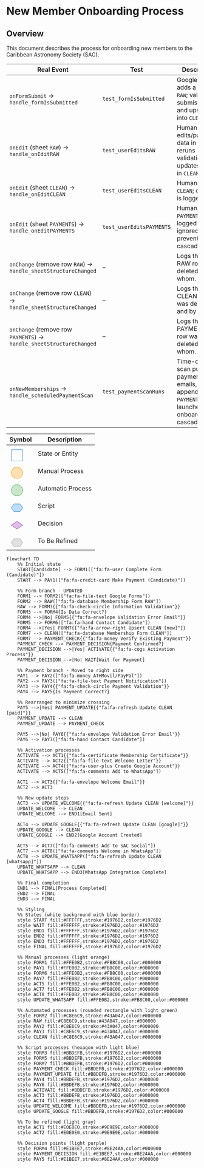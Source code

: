 # New Member Onboarding Process

## Overview

This document describes the process for onboarding new members to the Caribbean Astronomy Society (SAC).

| Real Event                                                          | Test                     | Description                                                                                        |
| ------------------------------------------------------------------- | ------------------------ | -------------------------------------------------------------------------------------------------- |
| `onFormSubmit` → `handle_formIsSubmitted`                           | `test_formIsSubmitted`   | Google Form adds a row to `RAW`; validates submission and upserts into `CLEAN`.                    |
| `onEdit` (sheet `RAW`) → `handle_onEditRAW`                         | `test_userEditsRAW`      | Human edits/pastes data in `RAW`; reruns validation and updates/inserts in `CLEAN`.                |
| `onEdit` (sheet `CLEAN`) → `handle_onEditCLEAN`                     | `test_userEditsCLEAN`    | Human edits `CLEAN`; change is logged only.                                                        |
| `onEdit` (sheet `PAYMENTS`) → `handle_onEditPAYMENTS`               | `test_userEditsPAYMENTS` | Human edits `PAYMENTS`; logged and ignored to prevent manual cascades.                             |
| `onChange` (remove row `RAW`) → `handle_sheetStructureChanged`      | –                        | Logs that a RAW row was deleted and by whom.                                                       |
| `onChange` (remove row `CLEAN`) → `handle_sheetStructureChanged`    | –                        | Logs that a CLEAN row was deleted and by whom.                                                     |
| `onChange` (remove row `PAYMENTS`) → `handle_sheetStructureChanged` | –                        | Logs that a PAYMENTS row was deleted and by whom.                                                  |
| `onNewMemberships` → `handle_scheduledPaymentScan`                  | `test_paymentScanRuns`   | Time-driven scan pulls payment emails, appends to `PAYMENTS`, and launches the onboarding cascade. |

| Symbol                                                                                                                   | Description       |
| ------------------------------------------------------------------------------------------------------------------------ | ----------------- |
| <svg width="40" height="40"><rect x="5" y="10" width="30" height="30" rx="0" fill="#FFFFFF" stroke="#1976D2"/></svg>     | State or Entity   |
| <svg width="40" height="40"><rect x="5" y="10" width="30" height="30" rx="15" fill="#FFE0B2" stroke="#FB8C00"/></svg>    | Manual Process    |
| <svg width="40" height="40"><rect x="5" y="10" width="30" height="30" rx="15" fill="#C8E6C9" stroke="#43A047"/></svg>    | Automatic Process |
| <svg width="40" height="40"><polygon points="5,25 12,15 28,15 35,25 28,35 12,35" fill="#BBDEFB" stroke="#1976D2"/></svg> | Script            |
| <svg width="40" height="40"><polygon points="20,15 35,25 20,35 5,25" fill="#E1BEE7" stroke="#8E24AA"/></svg>             | Decision          |
| <svg width="40" height="40"><polygon points="5,25 12,15 28,15 35,25 28,35 12,35" fill="#E0E0E0" stroke="#9E9E9E"/></svg> | To Be Refined     |

```mermaid
flowchart TD
    %% Initial state
    START[Candidate] --> FORM1(["fa:fa-user Complete Form (Candidate)"])
    START --> PAY1(["fa:fa-credit-card Make Payment (Candidate)"])

    %% Form branch - UPDATED
    FORM1 --> FORM2(["fa:fa-file-text Google Forms"])
    FORM2 --> RAW(["fa:fa-database Membership Form RAW"])
    RAW --> FORM3{{"fa:fa-check-circle Information Validation"}}
    FORM3 --> FORM4{Is Data Correct?}
    FORM4 -->|No| FORM5{{"fa:fa-envelope Validation Error Email"}}
    FORM5 --> FORM6(["fa:fa-hand Contact Candidate"])
    FORM4 -->|Yes| FORM7{{"fa:fa-arrow-right Upsert CLEAN [new]"}}
    FORM7 --> CLEAN(["fa:fa-database Membership Form CLEAN"])
    FORM7 --> PAYMENT_CHECK{{"fa:fa-money Verify Existing Payment"}}
    PAYMENT_CHECK --> PAYMENT_DECISION{Payment Confirmed?}
    PAYMENT_DECISION -->|Yes| ACTIVATE{{"fa:fa-cogs Activation Process"}}
    PAYMENT_DECISION -->|No| WAIT[Wait for Payment]

    %% Payment branch - Moved to right side
    PAY1 --> PAY2(["fa:fa-money ATHMovil/PayPal"])
    PAY2 --> PAY3(["fa:fa-file-text Payment Notification"])
    PAY3 --> PAY4{{"fa:fa-check-circle Payment Validation"}}
    PAY4 --> PAY5{Is Payment Correct?}

    %% Rearranged to minimize crossing
    PAY5 -->|Yes| PAYMENT_UPDATE{{"fa:fa-refresh Update CLEAN [paid]"}}
    PAYMENT_UPDATE --> CLEAN
    PAYMENT_UPDATE --> PAYMENT_CHECK

    PAY5 -->|No| PAY6{{"fa:fa-envelope Validation Error Email"}}
    PAY6 --> PAY7(["fa:fa-hand Contact Candidate"])

    %% Activation processes
    ACTIVATE --> ACT1{{"fa:fa-certificate Membership Certificate"}}
    ACTIVATE --> ACT2{{"fa:fa-file-text Welcome Letter"}}
    ACTIVATE --> ACT4{{"fa:fa-user-plus Create Google Account"}}
    ACTIVATE --> ACT5(["fa:fa-comments Add to WhatsApp"])

    ACT1 --> ACT3{{"fa:fa-envelope Welcome Email"}}
    ACT2 --> ACT3

    %% New update steps
    ACT3 --> UPDATE_WELCOME{{"fa:fa-refresh Update CLEAN [welcome]"}}
    UPDATE_WELCOME --> CLEAN
    UPDATE_WELCOME --> END1[Email Sent]

    ACT4 --> UPDATE_GOOGLE{{"fa:fa-refresh Update CLEAN [google]"}}
    UPDATE_GOOGLE --> CLEAN
    UPDATE_GOOGLE --> END2[Google Account Created]

    ACT5 --> ACT7(["fa:fa-comments Add to SAC Social"])
    ACT7 --> ACT8(["fa:fa-comments Welcome in WhatsApp"])
    ACT8 --> UPDATE_WHATSAPP(["fa:fa-refresh Update CLEAN [whatsapp]"])
    UPDATE_WHATSAPP --> CLEAN
    UPDATE_WHATSAPP --> END3[WhatsApp Integration Complete]

    %% Final completion
    END1 --> FINAL[Process Completed]
    END2 --> FINAL
    END3 --> FINAL

    %% Styling
    %% States (white background with blue border)
    style START fill:#FFFFFF,stroke:#1976D2,color:#1976D2
    style WAIT fill:#FFFFFF,stroke:#1976D2,color:#1976D2
    style END1 fill:#FFFFFF,stroke:#1976D2,color:#1976D2
    style END2 fill:#FFFFFF,stroke:#1976D2,color:#1976D2
    style END3 fill:#FFFFFF,stroke:#1976D2,color:#1976D2
    style FINAL fill:#FFFFFF,stroke:#1976D2,color:#1976D2

    %% Manual processes (light orange)
    style FORM1 fill:#FFE0B2,stroke:#FB8C00,color:#000000
    style PAY1 fill:#FFE0B2,stroke:#FB8C00,color:#000000
    style FORM6 fill:#FFE0B2,stroke:#FB8C00,color:#000000
    style PAY7 fill:#FFE0B2,stroke:#FB8C00,color:#000000
    style ACT5 fill:#FFE0B2,stroke:#FB8C00,color:#000000
    style ACT7 fill:#FFE0B2,stroke:#FB8C00,color:#000000
    style ACT8 fill:#FFE0B2,stroke:#FB8C00,color:#000000
    style UPDATE_WHATSAPP fill:#FFE0B2,stroke:#FB8C00,color:#000000

    %% Automated processes (rounded rectangle with light green)
    style FORM2 fill:#C8E6C9,stroke:#43A047,color:#000000
    style RAW fill:#C8E6C9,stroke:#43A047,color:#000000
    style PAY2 fill:#C8E6C9,stroke:#43A047,color:#000000
    style PAY3 fill:#C8E6C9,stroke:#43A047,color:#000000
    style CLEAN fill:#C8E6C9,stroke:#43A047,color:#000000

    %% Script processes (hexagon with light blue)
    style FORM3 fill:#BBDEFB,stroke:#1976D2,color:#000000
    style FORM5 fill:#BBDEFB,stroke:#1976D2,color:#000000
    style FORM7 fill:#BBDEFB,stroke:#1976D2,color:#000000
    style PAYMENT_CHECK fill:#BBDEFB,stroke:#1976D2,color:#000000
    style PAYMENT_UPDATE fill:#BBDEFB,stroke:#1976D2,color:#000000
    style PAY4 fill:#BBDEFB,stroke:#1976D2,color:#000000
    style PAY6 fill:#BBDEFB,stroke:#1976D2,color:#000000
    style ACTIVATE fill:#BBDEFB,stroke:#1976D2,color:#000000
    style ACT3 fill:#BBDEFB,stroke:#1976D2,color:#000000
    style ACT4 fill:#BBDEFB,stroke:#1976D2,color:#000000
    style UPDATE_WELCOME fill:#BBDEFB,stroke:#1976D2,color:#000000
    style UPDATE_GOOGLE fill:#BBDEFB,stroke:#1976D2,color:#000000

    %% To be refined (light gray)
    style ACT1 fill:#E0E0E0,stroke:#9E9E9E,color:#000000
    style ACT2 fill:#E0E0E0,stroke:#9E9E9E,color:#000000

    %% Decision points (light purple)
    style FORM4 fill:#E1BEE7,stroke:#8E24AA,color:#000000
    style PAYMENT_DECISION fill:#E1BEE7,stroke:#8E24AA,color:#000000
    style PAY5 fill:#E1BEE7,stroke:#8E24AA,color:#000000
```
